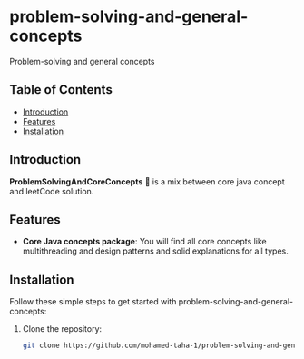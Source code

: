 # problem-solving-and-general-concepts

Problem-solving and general concepts

## Table of Contents

- [Introduction](#introduction)
- [Features](#features)
- [Installation](#installation)


## Introduction

**ProblemSolvingAndCoreConcepts** 🤝 is a mix between core java concept and leetCode solution.

## Features

- **Core Java concepts package**: You will find all core concepts like multithreading and design patterns and solid explanations for all types.

## Installation

Follow these simple steps to get started with  problem-solving-and-general-concepts:

1. Clone the repository:
   ```bash
   git clone https://github.com/mohamed-taha-1/problem-solving-and-general-concepts.git
